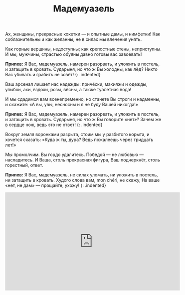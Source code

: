 ﻿---
layout: lyrics
title: Мадемуазель
excerpt: Ах, женщины, прекрасные кокетки, и опытные дамы и нимфетки...
---

А<span class="Am"></span>х, женщины, прекра<span class="E"></span>сные коке<span class="Am"></span>тки —
и о<span class="E"></span>пытные дамы, и нимфе<span class="Am"></span>тки!
Как со<span class="A7"></span>блазнительны и как жела<span class="Dm"></span>нны,
не в си<span class="B7"></span>лах мы влечения уня<span class="E"></span>ть.

Ка<span class="Am"></span>к горные верши<span class="E"></span>ны, недосту<span class="Am"></span>пны;
как кре<span class="E"></span>постные стены, непристу<span class="Em"></span>пны.
И мы, мужчи<span class="A7"></span>ны, стра<span class="Dm"></span>стью обуяны
давно готовы ва<span class="B7"></span>с завоева<span class="E"></span>ть!

**Припев:**
Я<span class="Am"></span> Вас, мадемуазель, намерен разорва<span class="E"></span>ть,
и уложить в постель, и затащить в крова<span class="Am"></span>ть.
Сударыня, но что<span class="Dm"></span> ж Вы холодны, как лё<span class="Am"></span>д?
Никто Вас убива<span class="E"></span>ть и грабить не зовё<span class="Am"></span>т!
{: .indented}

Ваш арсенал лишает нас надежды:
причёски, макияжи и одежды,
улыбки, ахи, вздохи, розы, вёсны,
а также туалетная вода!

И мы сдадимся вам всенепременно,
но станете Вы строги и надменны,
и скажите: «А вы, увы, несносны
и я не буду Вашей никогда!»

**Припев:**
Я Вас, мадемуазель, намерен разорвать,
и уложить в постель, и затащить в кровать.
Сударыня, но что ж Вы говорите «нет»?
Зачем же в сердце нож, ведь это не ответ!
{: .indented}

Вокруг земля воронками разрыта,
стоим мы у разбитого корыта,
и хочется сказать: «Куда ж ты, дура?
Ведь пожалеешь через тридцать лет!»

Мы промолчим. Вы гордо удалитесь.
Победой — не любовью —насладитесь.
И Ваша, столь прекрасная фигура,
Ваш подчеркнёт, столь горестный, ответ.

**Припев:**
Я Вас, мадемуазель, не силах уломать,
ни уложить в постель, ни затащить в кровать.
Худого слова вам, mon chéri, не скажу,
На ваше «нет, не дам» — прощайте, ухожу!
{: .indented}

<div class="video-wrapper">
  <iframe width="560" height="315" src="https://www.youtube.com/embed/BkBmZBNfuLw" frameborder="0" allow="accelerometer; autoplay; encrypted-media; gyroscope; picture-in-picture" allowfullscreen></iframe>
</div>
